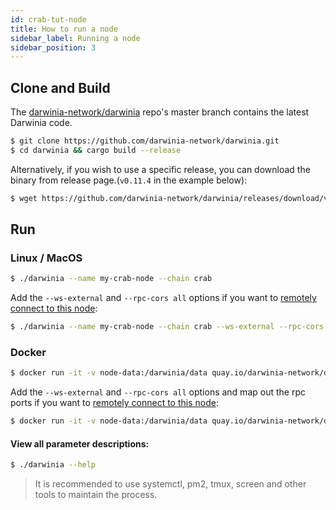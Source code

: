 ```yaml
---
id: crab-tut-node
title: How to run a node
sidebar_label: Running a node
sidebar_position: 3
---
```


## Clone and Build

The [darwinia-network/darwinia](https://github.com/darwinia-network/darwinia) repo's master branch contains the latest Darwinia code.

```sh
$ git clone https://github.com/darwinia-network/darwinia.git
$ cd darwinia && cargo build --release
```
Alternatively, if you wish to use a specific release, you can download the binary from release page.(`v0.11.4` in the example below):

```sh
$ wget https://github.com/darwinia-network/darwinia/releases/download/v0.11.4/darwinia-x86_64-linux-gnu.tar.bz2
```

## Run


### Linux / MacOS

```sh
$ ./darwinia --name my-crab-node --chain crab
```

Add the `--ws-external` and `--rpc-cors all` options if you want to [remotely connect to this node](https://wiki.polkadot.network/docs/en/maintain-wss):

```sh
$ ./darwinia --name my-crab-node --chain crab --ws-external --rpc-cors all
```

### Docker

```sh
$ docker run -it -v node-data:/darwinia/data quay.io/darwinia-network/darwinia:v0.11.4 --base-path /darwinia/data --name my-crab-node --chain crab
```

Add the `--ws-external` and `--rpc-cors all` options and map out the rpc ports if you want to [remotely connect to this node](https://wiki.polkadot.network/docs/en/maintain-wss):


```sh
$ docker run -it -v node-data:/darwinia/data quay.io/darwinia-network/darwinia:v0.11.4 --base-path /darwinia/data -p 9933:9933 -p 9944:9944 --name my-crab-node --chain crab --ws-external --rpc-cors all
```
#### View all parameter descriptions:

```sh
$ ./darwinia --help
```

> It is recommended to use systemctl, pm2, tmux, screen and other tools to maintain the process.

